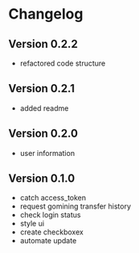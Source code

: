 # Changelog

## Version 0.2.2
- refactored code structure

## Version 0.2.1
- added readme

## Version 0.2.0
- user information

## Version 0.1.0
- catch access_token
- request gomining transfer history
- check login status
- style ui
- create checkboxex
- automate update
